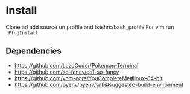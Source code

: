 # Install

Clone ad add source un profile and bashrc/bash_profile
For vim run `:PlugInstall`

## Dependencies

- https://github.com/LazoCoder/Pokemon-Terminal
- https://github.com/so-fancy/diff-so-fancy
- https://github.com/ycm-core/YouCompleteMe#linux-64-bit
- https://github.com/pyenv/pyenv/wiki#suggested-build-environment

